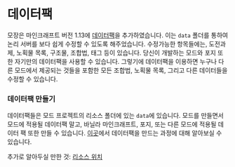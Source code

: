 데이터팩
=========
모장은 마인크래프트 버전 1.13에 [데이터팩][데이터팩]을 추가하였습니다. 이는 `data` 폴더를 통하여 논리 서버를 보다 쉽게 수정할 수 있도록 해주었습니다. 수정가능한 항목들에는, 도전과제, 노획물 목록, 구조물, 조합법, 태그 등이 있습니다. 당신이 개발하는 모드와 포지 또한 자기만의 데이터팩을 사용할 수 있습니다. 그렇기에 데이터팩을 이용하면 누구나 다른 모드에서 제공되는 것들을 포함한 모든 조합법, 노획물 목록, 그리고 다른 데이터들을 수정할 수 있습니다.

### 데이터팩 만들기
데이터팩들은 모드 프로젝트의 리소스 폴더에 있는 `data`에 있습니다.
모드를 만들면서 모드에 적용될 데이터팩 말고, 바닐라 마인크래프트, 포지, 또는 다른 모드에 적용될 데이터 팩 또한 만들 수 있습니다.
[이곳][데이터팩만들기]에서 데이터팩을 만드는 과정에 대해 알아보실 수 있습니다.

추가로 알아두실 만한 것: [리소스 위치][리소스위치]

[데이터팩]: https://namu.wiki/w/%EB%A7%88%EC%9D%B8%ED%81%AC%EB%9E%98%ED%94%84%ED%8A%B8/%ED%8C%A9/%EB%8D%B0%EC%9D%B4%ED%84%B0%20%ED%8C%A9
[comment]: <> (현재 이 번역본을 작성할 시점에는 마인크래프트 위키에서 데이터팩에 대한 글이 없습니다. 만약 추후에 제공된다면 이 두 링크를 변경하여 주시기 바랍니다.)
[데이터팩만들기]: https://namu.wiki/w/%EB%A7%88%EC%9D%B8%ED%81%AC%EB%9E%98%ED%94%84%ED%8A%B8/%ED%8C%A9/%EB%8D%B0%EC%9D%B4%ED%84%B0%20%ED%8C%A9#s-2
[리소스위치]: resources.md#`ResourceLocation`

